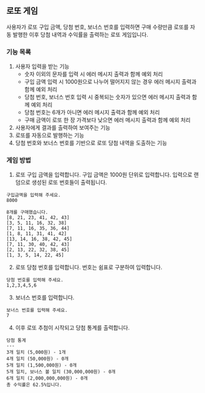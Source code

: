 ## 로또 게임 
사용자가 로또 구입 금액, 당첨 번호, 보너스 번호를 입력하면 구매 수량만큼 로또를 자동 발행한 이후 당첨 내역과 수익률을 출력하는 로또 게임입니다.

### 기능 목록
1. 사용자 입력을 받는 기능
   * 숫자 이외의 문자를 입력 시 에러 메시지 출력과 함께 예외 처리
   * 구입 금액 입력 시 1000원으로 나누어 떨어지지 않는 경우 에러 메시지 출력과 함께 예외 처리
   * 당첨 번호, 보너스 번호 입력 시 중복되는 숫자가 있으면 에러 메시지 출력과 함께 예외 처리
   * 당첨 번호는 6개가 아니면 에러 메시지 출력과 함께 예외 처리
   * 구매 금액이 로또 한 장 가격보다 낮으면 에러 메시지 출력과 함께 예외 처리
2. 사용자에게 결과를 출력하여 보여주는 기능
3. 로또를 자동으로 발행하는 기능
4. 당첨 번호와 보너스 번호를 기반으로 로또 당첨 내역을 도출하는 기능

### 게임 방법
1. 로또 구입 금액을 입력합니다. 구입 금액은 1000원 단위로 입력합니다. 입력으로 랜덤으로 생성된 로또 번호들이 출력됩니다.
```
구입금액을 입력해 주세요.
8000

8개를 구매했습니다.
[8, 21, 23, 41, 42, 43] 
[3, 5, 11, 16, 32, 38] 
[7, 11, 16, 35, 36, 44] 
[1, 8, 11, 31, 41, 42] 
[13, 14, 16, 38, 42, 45] 
[7, 11, 30, 40, 42, 43] 
[2, 13, 22, 32, 38, 45] 
[1, 3, 5, 14, 22, 45]
```
2. 로또 당첨 번호를 입력합니다. 번호는 쉼표로 구분하여 입력합니다.
```
당첨 번호를 입력해 주세요.
1,2,3,4,5,6
```
3. 보너스 번호를 입력합니다.
```
보너스 번호를 입력해 주세요.
7
```
4. 이후 로또 추첨이 시작되고 당첨 통계를 출력합니다.
```
당첨 통계
---
3개 일치 (5,000원) - 1개
4개 일치 (50,000원) - 0개
5개 일치 (1,500,000원) - 0개
5개 일치, 보너스 볼 일치 (30,000,000원) - 0개
6개 일치 (2,000,000,000원) - 0개
총 수익률은 62.5%입니다.
```

